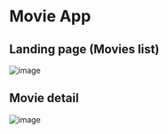 # Movie App

## Landing page (Movies list)

![image](https://github.com/user-attachments/assets/2512feff-f8d4-4f23-97cc-c439bbfd669a)

## Movie detail 

![image](https://github.com/user-attachments/assets/5c816306-23fd-45e3-8f5d-86d31ba48a61)

